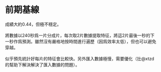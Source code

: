 # 前期基線
成績大約0.44，但極不穩定。
<br/><br/>
將數據以240秒爲一片分成片，每次取2片數據提取特征，將這2片最後一秒的下一秒作爲預測。雖然沒有嚴格地按時間進行遍歷（因爲效率太低），但也可以避免穿越。
<br/><br/>
似乎預先統計好每片的特征會比較快。另外匯入數據極慢，需要優化（扗@xtzd的幫助下解決解決了匯入數據的問題）。
<br/><br/>
